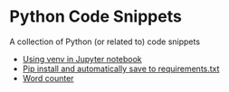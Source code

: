 # Python Code Snippets

A collection of Python (or related to) code snippets

- [Using venv in Jupyter notebook](https://github.com/farhanmasud/python-code-snippets/tree/master/venv-in-jupyter)
- [Pip install and automatically save to requirements.txt](https://github.com/farhanmasud/python-code-snippets/tree/master/pip-install-save)
- [Word counter](https://github.com/farhanmasud/python-code-snippets/tree/master/word-counter)